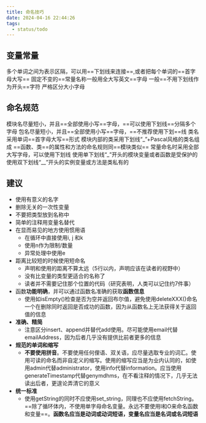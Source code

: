 ```yaml
---
title: 命名技巧
date: 2024-04-16 22:44:26
tags:
  - status/todo
---
```


## 变量常量

多个单词之间为表示区隔，可以用==下划线来连接==,或者把每个单词的==首字母大写==
固定不变的==常量名称一般用全大写英文==字母
一般==不用下划线作为开头==字符
严格区分大小字母

## 命名规范

模块名尽量短小，并且==全部使用小写==字母，==可以使用下划线==分隔多个字母
包名尽量短小，并且==全部使用小写==字母，==不推荐使用下划==线
类名采用单词==首字母大写==形式
模块内部的类采用下划线“\_”+Pascal风格的类名组成
==函数、类==的属性和方法的命名规则同==模块类似==
常量命名时采用全部大写字母，可以使用下划线
使用单下划线“\_”开头的模块变量或者函数是受保护的
使用双下划线“\_\_”开头的实例变量或方法是类私有的

## 建议

- 使用有意义的名字
- 删除无关的一次性变量
- 不要把类型放到名称中
- 简单的注释用变量名替代
- 在显而易见的地方使用惯用语
	- 在循环中直接使用i, j 和k
	- 使用n作为限制/数量
	- 异常处理中使用e
- 距离比较短的时候使用短命名
	- 声明和使用的距离不算太远（5行以内，声明应该在读者的视野中）
	- 没有比变量的类型更适合的名称了
	- 读者并不需要记住那个位置的代码（研究表明，人类可以记住约7件事）
- 函数**功能明确**，并可以通过函数名准确的获取**函数信息**
	- 使用如isEmpty()检查是否为空并返回布尔值，避免使用deleteXXX()命名一个在删除同时返回是否成功的函数，因为从函数名上无法获得关于返回值的信息
- **准确、精简**
	- 注意区分insert、append并替代add使用。尽可能使用email代替emailAddress，因为后者几乎没有提供比前者更多的信息
- **规范的单词和缩写**
	- **不要使用拼音**。不要使用任何俚语、双关语，应尽量选取专业的词汇。使用可读的命名而非自定义的缩写。使用的缩写应当是为业内认同的，如使用admin代替administrator，使用info代替information。应当使用generateTimestamp代替genymdhms，在不看注释的情况下，几乎无法读出后者，更遑论弄清它的意义
- **统一标准**
	- 使用getString的同时不应使用set_string，同理也不应使用fetchString。==除了循环体内，不使用单字母命名变量。永远不要使用l和O来命名函数和变量==。**函数名应当是动词或动词短语，变量名应当是名词或名词短语**
